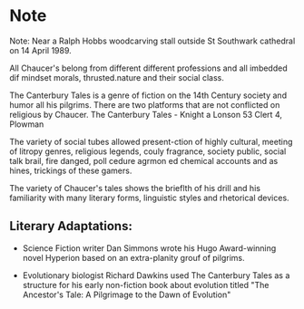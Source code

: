 # Note
Note: Near a Ralph Hobbs woodcarving stall outside St Southwark cathedral on 14 April 1989.

All Chaucer's belong from different different professions and all imbedded dif mindset morals, thrusted.nature and their social class.

The Canterbury Tales is a genre of fiction on the 14th Century society and humor all his pilgrims. There are two platforms that are not conflicted on religious by Chaucer. The Canterbury Tales -
Knight a Lonson 53 Clert 4, Plowman

The variety of social tubes allowed present-ction of highly cultural, meeting of litropy genres, religious legends, couly fragrance, society public, social talk brail, fire danged, poll cedure agrmon ed chemical accounts and as hines, trickings of these gamers.

The variety of Chaucer's tales shows the brieflth of his drill and his familiarity with many literary forms, linguistic styles and rhetorical devices.

## Literary Adaptations:

* Science Fiction writer Dan Simmons wrote his Hugo Award-winning novel Hyperion based on an extra-planity grouf of pilgrims.

* Evolutionary biologist Richard Dawkins used The Canterbury Tales as a structure for his early non-fiction book about evolution titled
"The Ancestor's Tale: A Pilgrimage to the Dawn of Evolution"